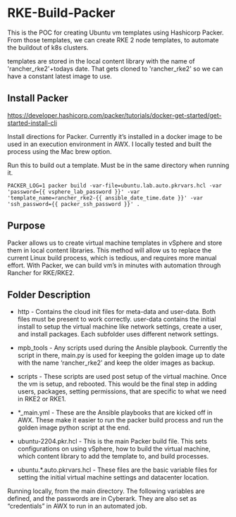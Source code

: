 # RKE-Build-Packer
This is the POC for creating Ubuntu vm templates using Hashicorp Packer. From those templates, we can create RKE 2 node templates, to automate the buildout of k8s clusters.

templates are stored in the local content library with the name of 'rancher_rke2'+todays date. That gets cloned to 'rancher_rke2' so we can have a constant latest image to use.


## Install Packer
https://developer.hashicorp.com/packer/tutorials/docker-get-started/get-started-install-cli

Install directions for Packer. Currently it’s installed in a docker image to be used in an execution environment in AWX. I locally tested and built the process using the Mac brew option. 

Run this to build out a template. Must be in the same directory when running it.
```
PACKER_LOG=1 packer build -var-file=ubuntu.lab.auto.pkrvars.hcl -var 'password={{ vsphere_lab_password }}' -var 'template_name=rancher_rke2-{{ ansible_date_time.date }}' -var 'ssh_password={{ packer_ssh_password }}' .
```

## Purpose
Packer allows us to create virtual machine templates in vSphere and store them in local content libraries. This method will allow us to replace the current Linux build process, which is tedious, and requires more manual effort. With Packer, we can build vm’s in minutes with automation through Rancher for RKE/RKE2. 

## Folder Description

- http  - Contains the cloud init files for meta-data and user-data. Both files must be present to work correctly. user-data contains the initial install to setup the virtual machine like network settings, create a user, and install packages. Each subfolder uses different network settings.

- mpb_tools - Any scripts used during the Ansible playbook. Currently the script in there, main.py is used for keeping the golden image up to date with the name ‘rancher_rke2’ and keep the older images as backup.

- scripts - These scripts are used post setup of the virtual machine. Once the vm is setup, and rebooted. This would be the final step in adding users, packages, setting permissions, that are specific to what we need in RKE2 or RKE1.

- *_main.yml - These are the Ansible playbooks that are kicked off in AWX. These make it easier to run the packer build process and run the golden image python script at the end.

- ubuntu-2204.pkr.hcl - This is the main Packer build file. This sets configurations on using vSphere, how to build the virtual machine, which content library to add the template to, and build processes.

- ubuntu.*.auto.pkrvars.hcl - These files are the basic variable files for setting the initial virtual machine settings and datacenter location.


Running locally, from the main directory. The following variables are defined, and the passwords are in Cyberark. They are also set as “credentials” in AWX to run in an automated job.

